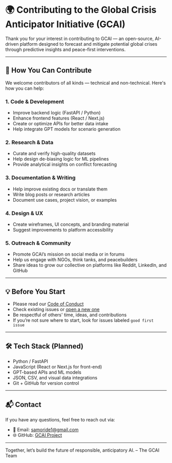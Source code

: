 # 🌍 Contributing to the Global Crisis Anticipator Initiative (GCAI)

Thank you for your interest in contributing to GCAI — an open-source, AI-driven platform designed to forecast and mitigate potential global crises through predictive insights and peace-first interventions.

---

## 📌 How You Can Contribute

We welcome contributors of all kinds — technical and non-technical. Here's how you can help:

### 1. Code & Development
- Improve backend logic (FastAPI / Python)
- Enhance frontend features (React / Next.js)
- Create or optimize APIs for better data intake
- Help integrate GPT models for scenario generation

### 2. Research & Data
- Curate and verify high-quality datasets
- Help design de-biasing logic for ML pipelines
- Provide analytical insights on conflict forecasting

### 3. Documentation & Writing
- Help improve existing docs or translate them
- Write blog posts or research articles
- Document use cases, project vision, or examples

### 4. Design & UX
- Create wireframes, UI concepts, and branding material
- Suggest improvements to platform accessibility

### 5. Outreach & Community
- Promote GCAI’s mission on social media or in forums
- Help us engage with NGOs, think tanks, and peacebuilders
- Share ideas to grow our collective on platforms like Reddit, LinkedIn, and GitHub

---

## 💡 Before You Start
- Please read our [Code of Conduct](CODE_OF_CONDUCT.md)
- Check existing issues or [open a new one](https://github.com/sammy4fix/GCAI-Core/issues)
- Be respectful of others' time, ideas, and contributions
- If you’re not sure where to start, look for issues labeled `good first issue`

---

## 🛠 Tech Stack (Planned)
- Python / FastAPI
- JavaScript (React or Next.js for front-end)
- GPT-based APIs and ML models
- JSON, CSV, and visual data integrations
- Git + GitHub for version control

---

## 📬 Contact
If you have any questions, feel free to reach out via:
- 📧 Email: samoride1@gmail.com
- 🌐 GitHub: [GCAI Project](https://github.com/sammy4fix/GCAI-Core.git)

---

Together, let’s build the future of responsible, anticipatory AI.
– The GCAI Team